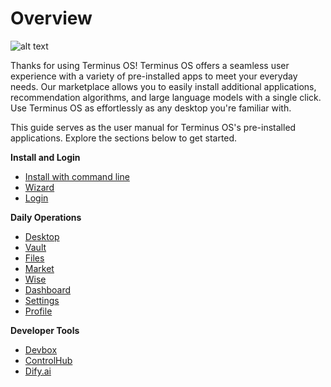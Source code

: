 # Overview

![alt text](/images/how-to/terminus/terminus.jpg)

Thanks for using Terminus OS! Terminus OS offers a seamless user experience with a variety of pre-installed apps to meet your everyday needs. Our marketplace allows you to easily install additional applications, recommendation algorithms, and large language models with a single click. Use Terminus OS as effortlessly as any desktop you're familiar with.

This guide serves as the user manual for Terminus OS's pre-installed applications. Explore the sections below to get started.

**Install and Login**

- [Install with command line](./setup/install.md)
- [Wizard](./setup/wizard.md)
- [Login](./setup/login.md)

**Daily Operations**

- [Desktop](./desktop.md)
- [Vault](./vault/)
- [Files](./files/)
- [Market](./market/)
- [Wise](./wise/)
- [Dashboard](./dashboard/)
- [Settings](./settings/)
- [Profile](./profile.md)

**Developer Tools**

- [Devbox](../../developer/develop/tutorial/devbox.md)
- [ControlHub](./controlhub/)
- [Dify.ai](./dify.md)
